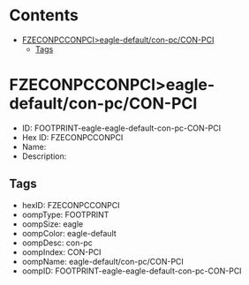



Contents
========

* [FZECONPCCONPCI>eagle-default/con-pc/CON-PCI](#fzeconpcconpcieagle-defaultcon-pccon-pci)
	* [Tags](#tags)

# FZECONPCCONPCI>eagle-default/con-pc/CON-PCI

- ID: FOOTPRINT-eagle-eagle-default-con-pc-CON-PCI
- Hex ID: FZECONPCCONPCI
- Name: 
- Description: 

## Tags

- hexID: FZECONPCCONPCI
- oompType: FOOTPRINT
- oompSize: eagle
- oompColor: eagle-default
- oompDesc: con-pc
- oompIndex: CON-PCI
- oompName: eagle-default/con-pc/CON-PCI
- oompID: FOOTPRINT-eagle-eagle-default-con-pc-CON-PCI
